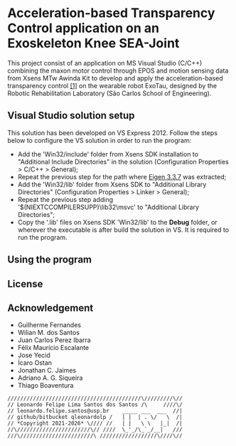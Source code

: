 # Acceleration-based Transparency Control application on an Exoskeleton Knee SEA-Joint

This project consist of an application on MS Visual Studio (C/C++) combining the maxon motor control through EPOS and motion sensing data from Xsens MTw Awinda Kit to develop and apply the acceleration-based transparency control [[1]](https://ieeexplore.ieee.org/abstract/document/7759836) on the 
wearable robot ExoTau, designed by the Robotic Rehabilitation Laboratory (São Carlos School of Engineering).

## Visual Studio solution setup

This solution has been developed on VS Express 2012. Follow the steps below to configure the VS solution in order to run the program:

- Add the 'Win32/include' folder from Xsens SDK installation to "Additional Include Directories" in the solution (Configuration Properties > C/C++ > General);
- Repeat the previous step for the path where [Eigen 3.3.7](http://eigen.tuxfamily.org/dox/GettingStarted.html) was extracted;
- Add the 'Win32/lib' folder from Xsens SDK to "Additional Library Directories" (Configuration Properties > Linker > General);
- Repeat the previous step adding '$(NIEXTCCOMPILERSUPP)\lib32\msvc' to "Additional Library Directories";
- Copy the '.lib' files on Xsens SDK 'Win32/lib' to the **Debug** folder, or wherever the executable is after build the solution in VS. It is required to run the program.

## Using the program

## License

## Acknowledgement

* Guilherme Fernandes
* Wilian M. dos Santos
* Juan Carlos Perez Ibarra
* Félix Maurício Escalante
* Jose Yecid
* Ícaro Ostan
* Jonathan C. Jaimes
* Adriano A. G. Siqueira
* Thiago Boaventura

```
//////////////////////////////////////////\/////////\//
// Leonardo Felipe Lima Santos dos Santos /\     ////\/
// leonardo.felipe.santos@usp.br	_____ ___  ___  //|
// github/bitbucket qleonardolp /	| |  | . \/   \  /|
// *Copyright 2021-2026* \//// //  	| |   \ \   |_|  /|
//\///////////////////////\// ////	\_'_/\_`_/__|   ///
///\///////////////////////\ //////////////////\////\//
```
